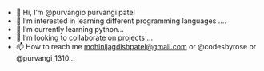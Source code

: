 - 👋 Hi, I’m @purvangip purvangi patel
- 👀 I’m interested in learning different programming languages ....
- 🌱 I’m currently learning python...
- 💞️ I’m looking to collaborate on projects ...
- 📫 How to reach me mohinijagdishpatel@gmail.com or @codesbyrose or @purvangi_1310...

<!---
purvangip/purvangip is a ✨ special ✨ repository because its `README.md` (this file) appears on your GitHub profile.
You can click the Preview link to take a look at your changes.
--->
